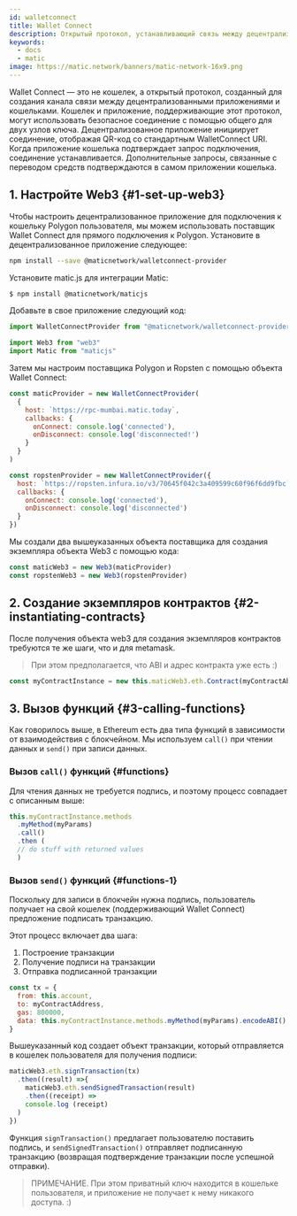 ```yaml
---
id: walletconnect
title: Wallet Connect
description: Открытый протокол, устанавливающий связь между децентрализованным приложением и кошельком.
keywords:
  - docs
  - matic
image: https://matic.network/banners/matic-network-16x9.png
---
```

Wallet Connect — это не кошелек, а открытый протокол, созданный для создания канала связи между децентрализованными приложениями и кошельками. Кошелек и приложение, поддерживающие этот протокол, могут использовать безопасное соединение с помощью общего для двух узлов ключа. Децентрализованное приложение инициирует соединение, отображая QR-код со стандартным WalletConnect URI. Когда приложение кошелька подтверждает запрос подключения, соединение устанавливается. Дополнительные запросы, связанные с переводом средств подтверждаются в самом приложении кошелька.

## 1. Настройте Web3 {#1-set-up-web3}

Чтобы настроить децентрализованное приложение для подключения к кошельку Polygon пользователя, мы можем использовать поставщик Wallet Connect для прямого подключения к Polygon. Установите в децентрализованное приложение следующее:

```bash
npm install --save @maticnetwork/walletconnect-provider
```

Установите matic.js для интеграции Matic:

```bash
$ npm install @maticnetwork/maticjs
```
Добавьте в свое приложение следующий код:

```js
import WalletConnectProvider from "@maticnetwork/walletconnect-provider"

import Web3 from "web3"
import Matic from "maticjs"
```

Затем мы настроим поставщика Polygon и Ropsten с помощью объекта Wallet Connect:

```javascript
const maticProvider = new WalletConnectProvider(
  {
    host: `https://rpc-mumbai.matic.today`,
    callbacks: {
      onConnect: console.log('connected'),
      onDisconnect: console.log('disconnected!')
    }
  }
)

const ropstenProvider = new WalletConnectProvider({
  host: `https://ropsten.infura.io/v3/70645f042c3a409599c60f96f6dd9fbc`,
  callbacks: {
    onConnect: console.log('connected'),
    onDisconnect: console.log('disconnected')
  }
})
```
Мы создали два вышеуказанных объекта поставщика для создания экземпляра объекта Web3 с помощью кода:


```js
const maticWeb3 = new Web3(maticProvider)
const ropstenWeb3 = new Web3(ropstenProvider)
```


## 2. Создание экземпляров контрактов {#2-instantiating-contracts}

После получения объекта web3 для создания экземпляров контрактов требуются те же шаги, что и для metamask.

> При этом предполагается, что ABI и адрес контракта уже есть :)

```js
const myContractInstance = new this.maticWeb3.eth.Contract(myContractAbi, myContractAddress)
```

## 3. Вызов функций {#3-calling-functions}

Как говорилось выше, в Ethereum есть два типа функций в зависимости от взаимодействия с блокчейном. Мы используем `call()` при чтении данных и `send()` при записи данных.

### Вызов `call()` функций {#functions}

Для чтения данных не требуется подпись, и поэтому процесс совпадает с описанным выше:

```js
this.myContractInstance.methods
  .myMethod(myParams)
  .call()
  .then (
  // do stuff with returned values
  )
```
### Вызов `send()` функций {#functions-1}

Поскольку для записи в блокчейн нужна подпись, пользователь получает на свой кошелек (поддерживающий Wallet Connect) предложение подписать транзакцию.

Этот процесс включает два шага:
1. Построение транзакции
2. Получение подписи на транзакции
3. Отправка подписанной транзакции


```js
const tx = {
  from: this.account,
  to: myContractAddress,
  gas: 800000,
  data: this.myContractInstance.methods.myMethod(myParams).encodeABI(),
}
```


Вышеуказанный код создает объект транзакции, который отправляется в кошелек пользователя для получения подписи:


```js
maticWeb3.eth.signTransaction(tx)
  .then((result) =>{
    maticWeb3.eth.sendSignedTransaction(result)
    .then((receipt) =>
    console.log (receipt)
  )
})
```

Функция `signTransaction()` предлагает пользователю поставить подпись, и `sendSignedTransaction()` отправляет подписанную транзакцию (возвращая подтверждение транзакции после успешной отправки).

> ПРИМЕЧАНИЕ. При этом приватный ключ находится в кошельке пользователя, и приложение не получает к нему никакого доступа. :)
